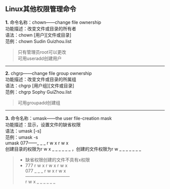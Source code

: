 ## Linux其他权限管理命令<br/>
**1.** 命令名称：chown——change file ownership<br/>
功能描述：改变文件或目录的所有者<br/>
语法：chown [用户][文件或目录]<br/>
范例：chown Sudin Guizhou.list<br/>
>只有管理员root可以更改<br/>
可用useradd创建用户<br/>
***
**2.** chgrp——change file group ownership<br/>
功能描述：改变文件或目录的所属组<br/>
语法：chgrp [用户组][文件或目录]<br/>
范例：chgrp Sophy GuiZhou.list<br/>
>可用groupadd创建组<br/>
***
**3.** 命令名称：umask——the user file-creation mask<br/>
功能描述：显示，设置文件的缺省权限<br/>
语法：umask [-s]<br/>
范例：umask -s<br/>
umask 077——_ _ _ r w x r w x<br/>
创建目录的权限为r w x _ _ _ _ _ _ ，创建的文件权限为r w _ _ _ _ _ _ _ <br/>
>* 缺省权限创建的文件不具有x权限<br/>
>* 777 r w x r w x r w x<br/>
> 077 _ _ _ r w x r w x<br/>
——————————<br/>
r w x _ _ _ _ _ _<br/>